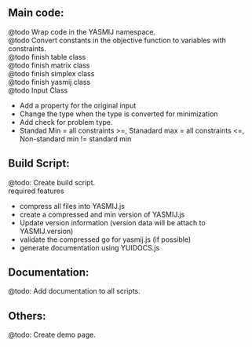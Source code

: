 ## Main code:
@todo Wrap code in the YASMIJ namespace.<br/>
@todo Convert constants in the objective function to variables with constraints.<br/>
@todo finish table class<br/>
@todo finish matrix class<br/>
@todo finish simplex class<br/>
@todo finish yasmij class<br/>
@todo Input Class
- Add a property for the original input 
- Change the type when the type is converted for minimization
- Add check for problem type.
- Standad Min = all constraints >=, Stanadard max = all constraints <=, Non-standard min != standard min


## Build Script:
@todo: Create build script.<br/>
  required features
  - compress all files into YASMIJ.js
  - create a compressed and min version of YASMIJ.js
  - Update version information (version data will be attach to YASMIJ.version)
  - validate the compressed go for yasmij.js (if possible)
  - generate documentation using YUIDOCS.js

## Documentation:
@todo: Add documentation to all scripts.<br/>

## Others:
@todo: Create demo page.